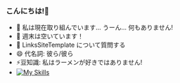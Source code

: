 ### こんにちは!👋

- 🔭 私は現在取り組んでいます... うーん... 何もありません!
- 🌴 週末は空いています！
- 💬 LinksSiteTemplate について質問する
- 😄 代名詞: 彼ら/彼ら
- ⚡豆知識: 私はラーメンが好きではありません!
- [![My Skills](https://skillicons.dev/icons?i=js,html,css,cpp,discord,bots,ps,powershell,py,planetscale&perline=4)](https://skillicons.dev)
